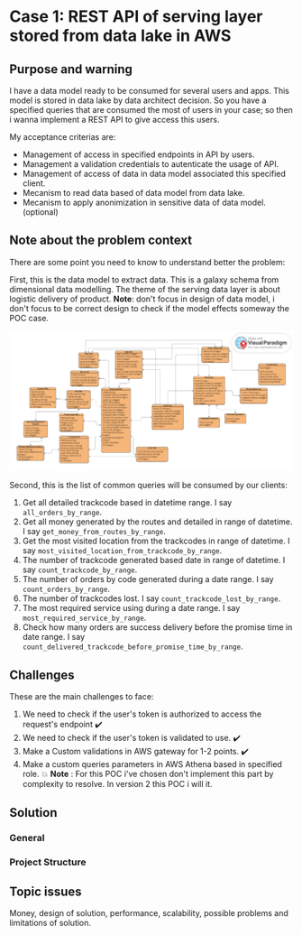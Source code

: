 # Case 1: REST API of serving layer stored from data lake in AWS 

## Purpose and warning

I have a data model ready to be consumed for several users and apps. This model is stored in data lake by data architect decision. So you have a specified queries that are consumed the most of users in your case; so then i wanna implement a REST API to give access this users.

My acceptance criterias are:

* Management of access in specified endpoints in API by users.
* Management a validation credentials to autenticate the usage of API.
* Management of access of data in data model associated this specified client.
* Mecanism to read data based of data model from data lake.
* Mecanism to apply anonimization in sensitive data of data model. (optional)

## Note about the problem context

There are some point you need to know to understand better the problem:

First, this is the data model to extract data. This is a galaxy schema from dimensional data modelling. The theme of the serving data layer is about logistic delivery of product. **Note**: don't focus in design of data model, i don't focus to be correct design to check if the model effects someway the POC case.

![Data model](https://github.com/CarlosChicata/data_world_portfolio/blob/main/Projects/POC/AWS_REST_API_of_serving_layer_from_data_lake/POC%20serving%20layer%20-%20data%20model.png)

Second, this is the list of common queries will be consumed by our clients:

1. Get all detailed trackcode based in datetime range. I say `all_orders_by_range`.
2. Get all money generated by the routes and detailed in range of datetime. I say `get_money_from_routes_by_range`.
3. Get the most visited location from the trackcodes in range of datetime. I say `most_visited_location_from_trackcode_by_range`.
4. The number of trackcode generated based date in range of datetime. I say `count_trackcode_by_range`.
5. The number of orders by code generated during a date range. I say `count_orders_by_range`.
6. The number of trackcodes lost. I say `count_trackcode_lost_by_range`.
7. The most required service using during a date range. I say `most_required_service_by_range`.
8. Check how many orders are success delivery before the promise time in date range. I say `count_delivered_trackcode_before_promise_time_by_range`.


## Challenges

These are the main challenges to face:

1. We need to check if the user's token is authorized to access the request's endpoint :heavy_check_mark:
2. We need to check if the user's token is validated to use. :heavy_check_mark:
3. Make a Custom validations in AWS gateway for 1-2 points. :heavy_check_mark:
4. Make a custom queries parameters in AWS Athena based in specified role. :boom: __Note__ : For this POC i've chosen don't implement this part by complexity to resolve. In version 2 this POC i will it.

## Solution

### General



### Project Structure


## Topic issues

Money, design of solution, performance, scalability, possible problems and limitations of solution.


